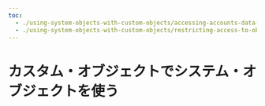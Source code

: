 ```yaml
---
toc:
  - ./using-system-objects-with-custom-objects/accessing-accounts-data-from-custom-objects.md
  - ./using-system-objects-with-custom-objects/restricting-access-to-object-data-by-account.md
---
```

# カスタム・オブジェクトでシステム・オブジェクトを使う


